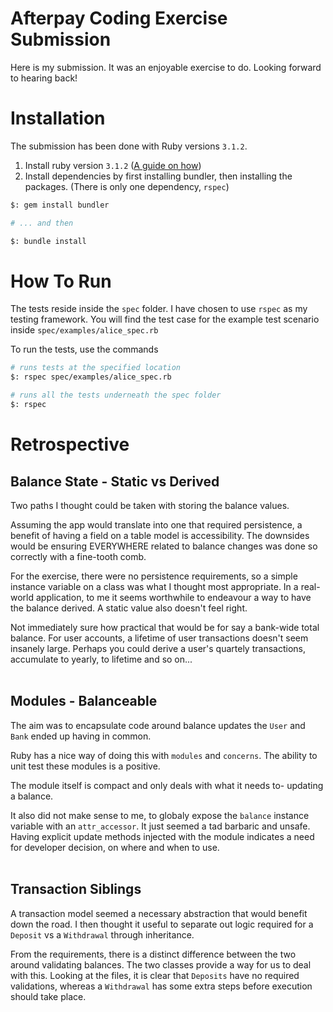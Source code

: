 # Afterpay Coding Exercise Submission

Here is my submission. It was an enjoyable exercise to do. Looking forward to hearing back!

# Installation

The submission has been done with Ruby versions `3.1.2`.
1. Install ruby version `3.1.2` ([A guide on how](https://www.ruby-lang.org/en/documentation/installation/))
2. Install dependencies by first installing bundler, then installing the packages. (There is only one dependency, `rspec`)
```bash
$: gem install bundler

# ... and then

$: bundle install
```

# How To Run
The tests reside inside the `spec` folder. I have chosen to use `rspec` as my testing framework. You will find the test case for the example test scenario inside `spec/examples/alice_spec.rb`


To run the tests, use the commands
```bash
# runs tests at the specified location
$: rspec spec/examples/alice_spec.rb

# runs all the tests underneath the spec folder
$: rspec
```

# Retrospective

## Balance State - Static vs Derived

Two paths I thought could be taken with storing the balance values.

Assuming the app would translate into one that required persistence, a benefit of having a field on a table model is accessibility. The downsides would be ensuring EVERYWHERE related to balance changes was done so correctly with a fine-tooth comb.

For the exercise, there were no persistence requirements, so a simple instance variable on a class was what I thought most appropriate. In a real-world application, to me it seems worthwhile to endeavour a way to have the balance derived. A static value also doesn't feel right.

Not immediately sure how practical that would be for say a bank-wide total balance. For user accounts, a lifetime of user transactions doesn't seem insanely large. Perhaps you could derive a user's quartely transactions, accumulate to yearly, to lifetime and so on...
<br>
<br>

## Modules - Balanceable
The aim was to encapsulate code around balance updates the `User` and `Bank` ended up having in common.

Ruby has a nice way of doing this with `modules` and `concerns`. The ability to unit test these modules is a positive. 

The module itself is compact and only deals with what it needs to- updating a balance.

It also did not make sense to me, to globaly expose the `balance` instance variable with an `attr_accessor`. It just seemed a tad barbaric and unsafe. Having explicit update methods injected with the module indicates a need for developer decision, on where and when to use.
<br>
<br>

## Transaction Siblings

A transaction model seemed a necessary abstraction that would benefit down the road. I then thought it useful to separate out logic required for a `Deposit` vs a `Withdrawal` through inheritance.

From the requirements, there is a distinct difference between the two around validating balances. The two classes provide a way for us to deal with this. Looking at the files, it is clear that `Deposits` have no required validations, whereas a `Withdrawal` has some extra steps before execution should take place.
<br>
<br>
